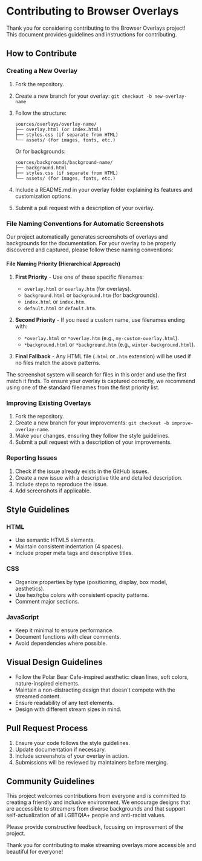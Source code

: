 # Contributing to Browser Overlays

Thank you for considering contributing to the Browser Overlays project! This document provides guidelines and instructions for contributing.

## How to Contribute

### Creating a New Overlay

1. Fork the repository.
2. Create a new branch for your overlay: `git checkout -b new-overlay-name`
3. Follow the structure:
   ```
   sources/overlays/overlay-name/
   ├── overlay.html (or index.html)
   ├── styles.css (if separate from HTML)
   └── assets/ (for images, fonts, etc.)
   ```
   
   Or for backgrounds:
   ```
   sources/backgrounds/background-name/
   ├── background.html
   ├── styles.css (if separate from HTML)
   └── assets/ (for images, fonts, etc.)
   ```
4. Include a README.md in your overlay folder explaining its features and customization options.
5. Submit a pull request with a description of your overlay.

### File Naming Conventions for Automatic Screenshots

Our project automatically generates screenshots of overlays and backgrounds for the documentation. For your overlay to be properly discovered and captured, please follow these naming conventions:

#### File Naming Priority (Hierarchical Approach)

1. **First Priority** - Use one of these specific filenames:
   - `overlay.html` or `overlay.htm` (for overlays).
   - `background.html` or `background.htm` (for backgrounds).
   - `index.html` or `index.htm`.
   - `default.html` or `default.htm`.

2. **Second Priority** - If you need a custom name, use filenames ending with:
   - `*overlay.html` or `*overlay.htm` (e.g., `my-custom-overlay.html`).
   - `*background.html` or `*background.htm` (e.g., `winter-background.html`).

3. **Final Fallback** - Any HTML file (`.html` or `.htm` extension) will be used if no files match the above patterns.

The screenshot system will search for files in this order and use the first match it finds. To ensure your overlay is captured correctly, we recommend using one of the standard filenames from the first priority list.

### Improving Existing Overlays

1. Fork the repository.
2. Create a new branch for your improvements: `git checkout -b improve-overlay-name`.
3. Make your changes, ensuring they follow the style guidelines.
4. Submit a pull request with a description of your improvements.

### Reporting Issues

1. Check if the issue already exists in the GitHub issues.
2. Create a new issue with a descriptive title and detailed description.
3. Include steps to reproduce the issue.
4. Add screenshots if applicable.

## Style Guidelines

### HTML

- Use semantic HTML5 elements.
- Maintain consistent indentation (4 spaces).
- Include proper meta tags and descriptive titles.

### CSS

- Organize properties by type (positioning, display, box model, aesthetics).
- Use hex/rgba colors with consistent opacity patterns.
- Comment major sections.

### JavaScript

- Keep it minimal to ensure performance.
- Document functions with clear comments.
- Avoid dependencies where possible.

## Visual Design Guidelines

- Follow the Polar Bear Cafe-inspired aesthetic: clean lines, soft colors, nature-inspired elements.
- Maintain a non-distracting design that doesn't compete with the streamed content.
- Ensure readability of any text elements.
- Design with different stream sizes in mind.

## Pull Request Process

1. Ensure your code follows the style guidelines.
2. Update documentation if necessary.
3. Include screenshots of your overlay in action.
4. Submissions will be reviewed by maintainers before merging.

## Community Guidelines

This project welcomes contributions from everyone and is committed to creating a friendly and inclusive environment. We encourage designs that are accessible to streamers from diverse backgrounds and that support self-actualization of all LGBTQIA+ people and anti-racist values.

Please provide constructive feedback, focusing on improvement of the project.

Thank you for contributing to make streaming overlays more accessible and beautiful for everyone!

